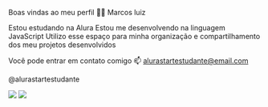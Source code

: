 Boas vindas ao meu perfil 💙💙
Marcos luiz

Estou estudando na Alura
Estou me desenvolvendo na linguagem JavaScript
Utilizo esse espaço para minha organização e compartilhamento dos meu projetos desenvolvidos


Você pode entrar em contato comigo 📫
alurastartestudante@email.com

@alurastartestudante

![](https://media1.tenor.com/m/FMzlaZ18JE4AAAAC/laugh-laughing.gif)
![](https://tenor.com/pt-BR/view/international-friendship-day-friendship-day-day-of-friendship-friend-day-przyja%C5%BA%C5%84-gif-17878078)
